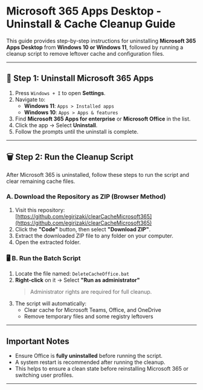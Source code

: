 # Microsoft 365 Apps Desktop - Uninstall & Cache Cleanup Guide

This guide provides step-by-step instructions for uninstalling **Microsoft 365 Apps Desktop** from **Windows 10 or Windows 11**, followed by running a cleanup script to remove leftover cache and configuration files.

---

## 🧹 Step 1: Uninstall Microsoft 365 Apps

1. Press `Windows + I` to open **Settings**.
2. Navigate to:
   - **Windows 11**: `Apps > Installed apps`
   - **Windows 10**: `Apps > Apps & features`
3. Find **Microsoft 365 Apps for enterprise** or **Microsoft Office** in the list.
4. Click the app → Select **Uninstall**.
5. Follow the prompts until the uninstall is complete.

---

## 🗑️ Step 2: Run the Cleanup Script

After Microsoft 365 is uninstalled, follow these steps to run the script and clear remaining cache files.

### A. Download the Repository as ZIP (Browser Method)

1. Visit this repository:  [https://github.com/egirizaki/clearCacheMicrosoft365](https://github.com/egirizaki/clearCacheMicrosoft365)
2. Click the **"Code"** button, then select **"Download ZIP"**.
3. Extract the downloaded ZIP file to any folder on your computer.
4. Open the extracted folder.

### 🖥️ B. Run the Batch Script

1. Locate the file named: `DeleteCacheOffice.bat`
2. **Right-click** on it → Select **"Run as administrator"**  
   > Administrator rights are required for full cleanup.
3. The script will automatically:
   - Clear cache for Microsoft Teams, Office, and OneDrive
   - Remove temporary files and some registry leftovers

---

## Important Notes

- Ensure Office is **fully uninstalled** before running the script.
- A system restart is recommended after running the cleanup.
- This helps to ensure a clean state before reinstalling Microsoft 365 or switching user profiles.

---


